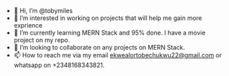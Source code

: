 - 👋 Hi, I’m @tobymiles
- 👀 I’m interested in working on projects that will help me gain more exprience
- 🌱 I’m currently learning MERN Stack and 95% done. I have a movie project on my repo.
- 💞️ I’m looking to collaborate on any projects on MERN Stack.
- 📫 How to reach me via my email ekwealortobechukwu22@gmail.com or whatsapp on +2348168343821.

<!---
tobymiles/tobymiles is a ✨ special ✨ repository because its `README.md` (this file) appears on your GitHub profile.
You can click the Preview link to take a look at your changes.
--->
